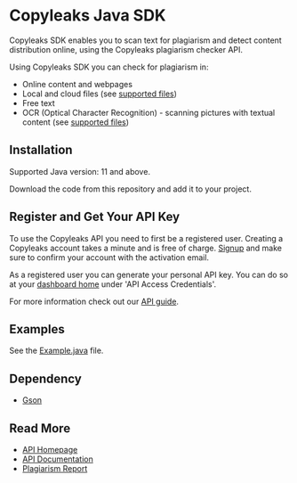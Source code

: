 # Copyleaks Java SDK

Copyleaks SDK enables you to scan text for plagiarism and detect content distribution online, using the Copyleaks plagiarism checker API.

Using Copyleaks SDK you can check for plagiarism in:
* Online content and webpages
* Local and cloud files (see [supported files](https://api.copyleaks.com/documentation/specifications#2-supported-file-types))
* Free text
* OCR (Optical Character Recognition) - scanning pictures with textual content (see [supported files](https://api.copyleaks.com/documentation/specifications#6-supported-image-types-ocr))

## Installation

Supported Java version: 11 and above.

Download the code from this repository and add it to your project.

## Register and Get Your API Key
To use the Copyleaks API you need to first be a registered user. Creating a Copyleaks account takes a minute and is free of charge. [Signup](https://api.copyleaks.com/?register=true) and make sure to confirm your account with the activation email.

As a registered user you can generate your personal API key. You can do so at your [dashboard home](https://api.copyleaks.com/dashboard/:product) under 'API Access Credentials'.

For more information check out our [API guide](https://api.copyleaks.com/documentation/v3).

## Examples
See the [Example.java](https://github.com/Copyleaks/Java-Plagiarism-Checker/blob/master/src/main/java/Example.java) file.

## Dependency
* [Gson](https://github.com/google/gson)

## Read More
* [API Homepage](https://api.copyleaks.com/)
* [API Documentation](https://api.copyleaks.com/documentation)
* [Plagiarism Report](https://github.com/Copyleaks/plagiarism-report)
